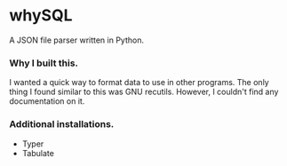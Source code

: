 # whySQL

A JSON file parser written in Python.

### Why I built this.
I wanted a quick way to format data to use in other programs.
The only thing I found similar to this was GNU recutils. However, I couldn't find any documentation on it.

### Additional installations.

- Typer
- Tabulate


